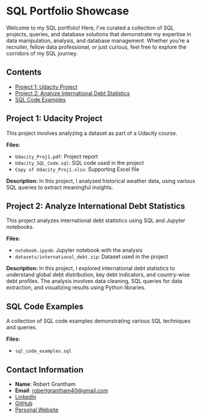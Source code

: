# SQL Portfolio Showcase

Welcome to my SQL portfolio! Here, I’ve curated a collection of SQL projects, queries, and database solutions that demonstrate my expertise in data manipulation, analysis, and database management. Whether you’re a recruiter, fellow data professional, or just curious, feel free to explore the corridors of my SQL journey.

## Contents

- [Project 1: Udacity Project](#project-1-udacity-project)
- [Project 2: Analyze International Debt Statistics](#project-2-analyze-international-debt-statistics)
- [SQL Code Examples](#sql-code-examples)

## Project 1: Udacity Project

This project involves analyzing a dataset as part of a Udacity course.

**Files:**
- `Udacity_Proj1.pdf`: Project report
- `Udacity_SQL_Code.sql`: SQL code used in the project
- `Copy of Udacity_Proj1.xlsx`: Supporting Excel file

**Description:**
In this project, I analyzed historical weather data, using various SQL queries to extract meaningful insights.

## Project 2: Analyze International Debt Statistics

This project analyzes international debt statistics using SQL and Jupyter notebooks.

**Files:**
- `notebook.ipynb`: Jupyter notebook with the analysis
- `datasets/international_debt.zip`: Dataset used in the project

**Description:**
In this project, I explored international debt statistics to understand global debt distribution, key debt indicators, and country-wise debt profiles. The analysis involves data cleaning, SQL queries for data extraction, and visualizing results using Python libraries.

## SQL Code Examples

A collection of SQL code examples demonstrating various SQL techniques and queries.

**Files:**
- `sql_code_examples.sql`

## Contact Information

- **Name**: Robert Grantham
- **Email**: robertgrantham40@gmail.com
- [LinkedIn](https://www.linkedin.com/in/robertgrantham82)
- [GitHub](https://github.com/rgrantham82)
- [Personal Website](https://rgrantham82.github.io/)
